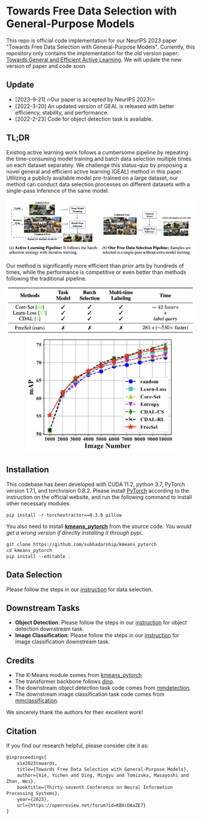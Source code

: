 # Towards Free Data Selection with General-Purpose Models
This repo is official code implementation for our NeurIPS 2023 paper "Towards Free Data Selection with General-Purpose Models". Currently, this repository only contains the implementation for the old version paper: [Towards General and Efficient Active Learning](https://arxiv.org/abs/2112.07963). We will update the new version of paper and code soon.

## Update
+ [2023-9-21] 🔥Our paper is accepted by NeurIPS 2023!🔥
+ [2022-3-20] An updated version of GEAL is released with better efficiency, stability, and performance.
+ [2022-2-23] Code for object detection task is available.

## TL;DR

Existing active learning work follows a cumbersome pipeline by repeating the time-consuming model training and batch data selection multiple times on each dataset separately. We challenge this status-quo by proposing a novel general and efficient active learning (GEAL) method in this paper. Utilizing a publicly available model pre-trained on a large dataset, our method can conduct data selection processes on different datasets with a single-pass inference of the same model.

<div align="center">
    <img src="figs/pipeline.jpg", width="600">
</div>

Our method is significantly more efficient than prior arts by hundreds of times, while the performance is competitive or even better than methods following the traditional pipeline.
<div align="center">
    <img src="figs/efficiency.jpg", width="600">
</div>

<div align="center">
    <img src="figs/performance.jpg", width="400">
</div>


## Installation

This codebase has been developed with CUDA 11.2, python 3.7, PyTorch version 1.7.1, and torchvision 0.8.2.  Please install [PyTorch](https://pytorch.org/) according to the instruction on the official website, and run the following command to install other necessary modules.

```
pip install -r torchextractor==0.3.0 pillow
```

You also need to install **[ kmeans_pytorch](https://github.com/subhadarship/kmeans_pytorch)** from the source code. *You would get a wrong version if directly installing it through pypi.*

```
git clone https://github.com/subhadarship/kmeans_pytorch
cd kmeans_pytorch
pip install --editable .
```

## Data Selection

Please follow the steps in our [instruction](data_selection) for data selection.

## Downstream Tasks

+ **Object Detection**: Please follow the steps in our [instruction](downstream/detection) for object detection downstream task.
+ **Image Classification**: Please follow the steps in our [instruction](downstream/classification) for image classification downstream task.

## Credits

+ The K-Means module comes from [kmeans_pytorch](https://github.com/subhadarship/kmeans_pytorch).
+ The transformer backbone follows [dino](https://github.com/facebookresearch/dino).
+ The downstream object detection task code comes from [mmdetection](https://github.com/open-mmlab/mmdetection).
+ The downstream image classification task code comes from [mmclassification](https://github.com/open-mmlab/mmclassification).

We sincerely thank the authors for their excellent work!

## Citation

If you find our research helpful, please consider cite it as:
```
@inproceedings{
    xie2023towards,
    title={Towards Free Data Selection with General-Purpose Models},
    author={Xie, Yichen and Ding, Mingyu and Tomizuka, Masayoshi and Zhan, Wei},
    booktitle={Thirty-seventh Conference on Neural Information Processing Systems},
    year={2023},
    url={https://openreview.net/forum?id=KBXcDAaZE7}
}
```
